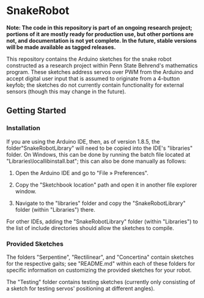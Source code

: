 # SnakeRobot
**Note: The code in this repository is part of an ongoing research project; portions of it are mostly ready for production use, but other portions are not, and documentation is not yet complete. In the future, stable versions will be made available as tagged releases.**

This repository contains the Arduino sketches for the snake robot constructed as a research project within Penn State Behrend's mathematics program. These sketches address servos over PWM from the Arduino and accept digital user input that is assumed to originate from a 4-button keyfob; the sketches do not currently contain functionality for external sensors (though this may change in the future).

## Getting Started

### Installation

If you are using the Arduino IDE, then, as of version 1.8.5, the folder"SnakeRobotLibrary" will need to be copied into the IDE's "libraries" folder. On Windows, this can be done by running the batch file located at "Libraries\locallibinstall.bat"; this can also be done manually as follows:

1. Open the Arduino IDE and go to "File » Preferences".

2. Copy the "Sketchbook location" path and open it in another file explorer window.
3. Navigate to the "libraries" folder and copy the "SnakeRobotLibrary" folder (within "Libraries") there.

For other IDEs, adding the "SnakeRobotLibrary" folder (within "Libraries") to the list of include directories should allow the sketches to compile.

### Provided Sketches

The folders "Serpentine", "Rectilinear", and "Concertina" contain sketches for the respective gaits; see "README.md" within each of these folders for specific information on customizing the provided sketches for your robot.

The "Testing" folder contains testing sketches (currently only consisting of a sketch for testing servos' positioning at different angles).